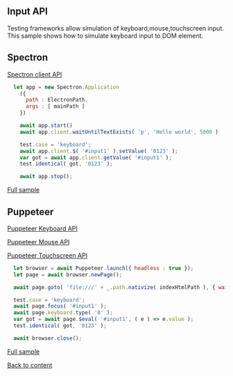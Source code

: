 ## Input API
Testing frameworks allow simulation of keyboard,mouse,touchscreen input. This sample shows how to simulate keyboard input to DOM element.

## Spectron
[Spectron client API](https://webdriver.io/docs/api.html)

```javascript
  let app = new Spectron.Application
    ({
      path : ElectronPath,
      args : [ mainPath ]
    })

    await app.start()
    await app.client.waitUntilTextExists( 'p', 'Hello world', 5000 )

    test.case = 'keyboard';
    await app.client.$( '#input1' ).setValue( '0123' );
    var got = await app.client.getValue( '#input1' );
    test.identical( got, '0123' );

    await app.stop();
```
[Full sample](../../../../sample/spectron/Input.test.s)

## Puppeteer
[Puppeteer Keyboard API](https://pptr.dev/#?product=Puppeteer&version=v2.0.0&show=api-class-keyboard)

[Puppeteer Mouse API](https://pptr.dev/#?product=Puppeteer&version=v2.0.0&show=api-class-mouse)

[Puppeteer Touchscreen API](https://pptr.dev/#?product=Puppeteer&version=v2.0.0&show=api-class-touchscreen)

```javascript
  let browser = await Puppeteer.launch({ headless : true });
  let page = await browser.newPage();

  await page.goto( 'file:///' + _.path.nativize( indexHtmlPath ), { waitUntil : 'load' } );

  test.case = 'keyboard';
  await page.focus( '#input1' );
  await page.keyboard.type( '0' );
  var got = await page.$eval( '#input1', ( e ) => e.value );
  test.identical( got, '0123' );

  await browser.close();
```
[Full sample](../../../../sample/puppeteer/Input.test.s)


[Back to content](../Comparison.md)
